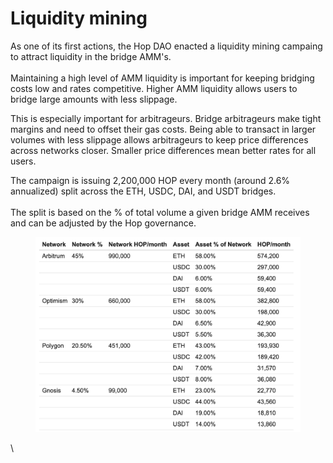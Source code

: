 # Liquidity mining

As one of its first actions, the Hop DAO enacted a liquidity mining campaing to attract liquidity in the bridge AMM's.\
\
Maintaining a high level of AMM liquidity is important for keeping bridging costs low and rates competitive. Higher AMM liquidity allows users to bridge large amounts with less slippage.

This is especially important for arbitrageurs. Bridge arbitrageurs make tight margins and need to offset their gas costs. Being able to transact in larger volumes with less slippage allows arbitrageurs to keep price differences across networks closer. Smaller price differences mean better rates for all users.

The campaign is issuing 2,200,000 HOP every month (around 2.6% annualized) split across the ETH, USDC, DAI, and USDT bridges.\
\
The split is based on the % of total volume a given bridge AMM receives and can be adjusted by the Hop governance.

<figure><img src="../.gitbook/assets/Screenshot 2023-01-24 at 18.23.40.png" alt=""><figcaption></figcaption></figure>

\
